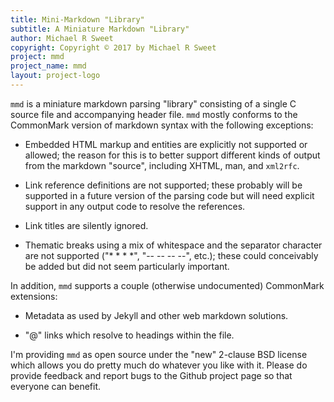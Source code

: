 ```yaml
---
title: Mini-Markdown "Library"
subtitle: A Miniature Markdown "Library"
author: Michael R Sweet
copyright: Copyright © 2017 by Michael R Sweet
project: mmd
project_name: mmd
layout: project-logo
---
```


`mmd` is a miniature markdown parsing "library" consisting of a single C source
file and accompanying header file.  `mmd` mostly conforms to the CommonMark
version of markdown syntax with the following exceptions:

- Embedded HTML markup and entities are explicitly not supported or allowed;
  the reason for this is to better support different kinds of output from the
  markdown "source", including XHTML, man, and `xml2rfc`.

- Link reference definitions are not supported; these probably will be supported
  in a future version of the parsing code but will need explicit support in any
  output code to resolve the references.

- Link titles are silently ignored.

- Thematic breaks using a mix of whitespace and the separator character are not
  supported ("* * * *", "-- -- -- --", etc.); these could conceivably be added
  but did not seem particularly important.

In addition, <code>mmd</code> supports a couple (otherwise undocumented)
CommonMark extensions:

- Metadata as used by Jekyll and other web markdown solutions.

- "@" links which resolve to headings within the file.

I'm providing `mmd` as open source under the "new" 2-clause BSD license which
allows you do pretty much do whatever you like with it.  Please do provide
feedback and report bugs to the Github project page so that everyone can
benefit.